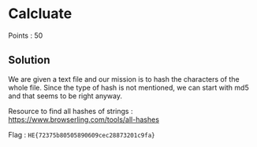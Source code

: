 # Calcluate

Points : 50

## Solution

We are given a text file and our mission is to hash the characters of the whole file. Since the type of hash is not mentioned, we can start with md5 and that seems to be right anyway.

Resource to find all hashes of strings : <https://www.browserling.com/tools/all-hashes>

Flag : `HE{72375b80505890609cec28873201c9fa}`
